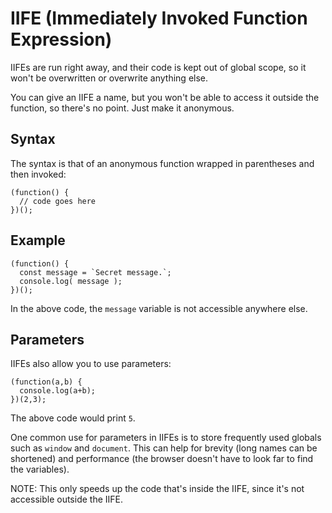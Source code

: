 # IIFE (Immediately Invoked Function Expression)

IIFEs are run right away, and their code is kept out of global scope, so it won't be overwritten or overwrite anything else.

You can give an IIFE a name, but you won't be able to access it outside the function, so there's no point. Just make it anonymous.


## Syntax

The syntax is that of an anonymous function wrapped in parentheses and then invoked:

```
(function() {
  // code goes here
})();
```


## Example

```
(function() {
  const message = `Secret message.`;
  console.log( message );
})();
```

In the above code, the `message` variable is not accessible anywhere else.


## Parameters

IIFEs also allow you to use parameters:

```
(function(a,b) {
  console.log(a+b);
})(2,3);
```

The above code would print `5`.

One common use for parameters in IIFEs is to store frequently used globals such as `window` and `document`. This can help for brevity (long names can be shortened) and performance (the browser doesn't have to look far to find the variables).

NOTE: This only speeds up the code that's inside the IIFE, since it's not accessible outside the IIFE.